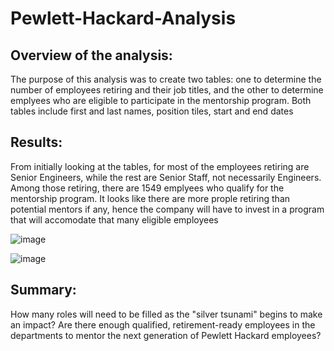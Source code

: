 # Pewlett-Hackard-Analysis
## Overview of the analysis:
The purpose of this analysis was to create two tables: one to determine the number of employees retiring and their job titles, and the other to determine emplyees who are eligible to participate in the mentorship program. Both tables include first and last names, position tiles, start and end dates

## Results:
From initially looking at the tables, for most of the employees retiring are Senior Engineers, while the rest are Senior Staff, not necessarily Engineers. Among those retiring, there are 1549 emplyees who qualify for the mentorship program. It looks like there are more prople retiring than potential mentors if any, hence the company will have to invest in a program that will accomodate that many eligible employees

![image](https://user-images.githubusercontent.com/96274446/154865650-de99a209-3340-4486-8fa3-b975dede9efb.png)

![image](https://user-images.githubusercontent.com/96274446/154865691-ed928461-b261-4415-baed-db553dac7179.png)

## Summary:
How many roles will need to be filled as the "silver tsunami" begins to make an impact?
Are there enough qualified, retirement-ready employees in the departments to mentor the next generation of Pewlett Hackard employees?
